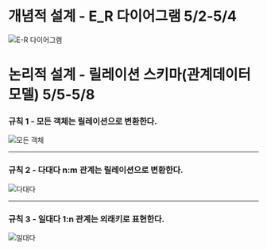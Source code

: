 # 개념적 설계 - E_R 다이어그램 5/2-5/4
![E-R 다이어그램](https://user-images.githubusercontent.com/79950254/117562248-6b9fee80-b0d8-11eb-966f-2ca63ce0fd77.png)
# 논리적 설계 - 릴레이션 스키마(관계데이터모델) 5/5-5/8
### 규칙 1 - 모든 객체는 릴레이션으로 변환한다.
![모든 객체](https://user-images.githubusercontent.com/79950254/117566324-073d5900-b0f1-11eb-8736-a7969ac70cb9.png)
***
### 규칙 2 - 다대다 n:m 관계는 릴레이션으로 변환한다.
![다대다](https://user-images.githubusercontent.com/79950254/117566351-348a0700-b0f1-11eb-84a3-22b5035bb3ff.png)
***
### 규칙 3 - 일대다 1:n 관계는 외래키로 표현한다.
![일대다](https://user-images.githubusercontent.com/79950254/117566844-f8a47100-b0f3-11eb-8d7e-d5cb11e69f39.png)


